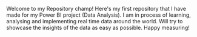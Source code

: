 Welcome to my Repository champ!
Here's my first repository that I have made for my Power BI project (Data Analysis).
I am in process of learning, analysing and implementing real time data around the world.
Will try to showcase the insights of the data as easy as possible.
Happy measuring!
